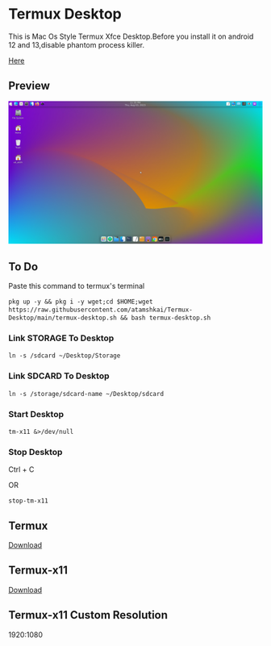 # Termux Desktop

This is Mac Os Style Termux Xfce Desktop.Before you install it on android 12 and 13,disable phantom process killer. 

[Here](https://github.com/atamshkai/Phantom-Process-Killer/tree/main) 

## Preview

![](https://raw.githubusercontent.com/atamshkai/Termux-Desktop/main/termux-desktop.png)

## To Do
Paste this command to termux's terminal

```
pkg up -y && pkg i -y wget;cd $HOME;wget https://raw.githubusercontent.com/atamshkai/Termux-Desktop/main/termux-desktop.sh && bash termux-desktop.sh
```

### Link STORAGE To Desktop
```
ln -s /sdcard ~/Desktop/Storage
```

### Link SDCARD To Desktop
```
ln -s /storage/sdcard-name ~/Desktop/sdcard
```

### Start Desktop
```
tm-x11 &>/dev/null
```

### Stop Desktop 
Ctrl + C

OR

```
stop-tm-x11
```

## Termux 
[Download](https://github.com/termux/termux-app/releases/download/v0.118.0/termux-app_v0.118.0+github-debug_universal.apk) 

## Termux-x11 
[Download](https://archive.org/download/termux-x11/app-universal-debug.apk) 

## Termux-x11 Custom Resolution
1920:1080
